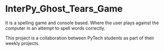 # InterPy_Ghost_Tears_Game
 It is a spelling game and console based. Where the user plays against the computer in an attempt to spell words correctly.

This project is a collaboration between PyTech students as part of their weekly projects.

